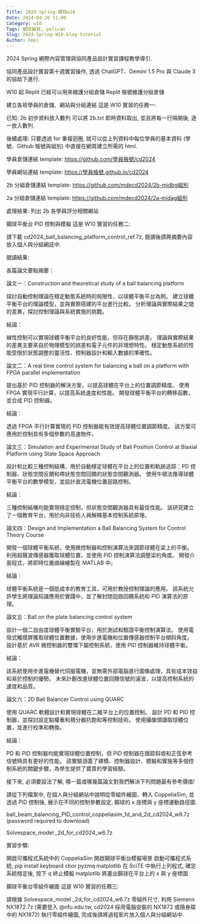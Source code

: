 ```yaml
---
Title: 2024 Spring 課程w10
Date: 2024-04-26 11:00
Category: w10
Tags: 網誌編寫, pelican
Slug: 2024-Spring-W10-blog-tutorial
Author: kmol
---
```


2024 Spring 網際內容管理與協同產品設計實習課程教學導引.

<!-- PELICAN_END_SUMMARY -->

協同產品設計實習第十週實習操作, 透過 ChatGPT、Gemini 1.5 Pro 與 Claude 3 的協助下進行.

W10 起 Replit 已經可以用來維護分組倉儲
Replit 帳號維護分組倉儲

建立各班學員的倉儲、網站與分組連結
這是 W10 實習的任務一:

已知: 2b 初步資料放入數列 可以將 2b.txt 即時資料取出, 並且將每一行隔開後, 逐一放入數列.

後續處理: 只要透過 for 重複迴圈, 就可以從上列資料中每位學員的基本資料 (學號、Github 帳號與組別) 中直接在網頁建立所需的 html.

學員倉儲連結 template: https://github.com/學員帳號/cd2024

學員網站連結 template: https://學員帳號.github.io/cd2024

2b 分組倉儲連結 template: https://github.com/mdecd2024/2b-midbg組別

2a 分組倉儲連結 template: https://github.com/mdecd2024/2a-midag組別

處理結果: 列出 2b 各學員評分相關網站

鋼球平衡台 PID 控制與模擬
這是 W10 實習的任務二:

請下載 cd2024_ball_balancing_platform_control_ref.7z, 閱讀後請將摘要內容放入個人與分組網誌中.

閱讀結果:

各篇論文要點摘要：

論文一：Construction and theoretical study of a ball balancing platform

探討自動控制理論在穩定動態系統時的局限性，以球體平衡平台為例。 建立球體平衡平台的理論模型，並與實際搭建的平台進行比較。 分析理論與實際結果之間的差異，探討控制理論與系統實施的挑戰。

結論：

線性控制可以實現球體平衡平台的良好性能，但存在靜態誤差。 理論與實際結果的差異主要來自於物理模型的誤差和電子元件的非理想特性。 穩定動態系統的性能受限於狀態調整的靈活性、控制器設計和輸入數據的準確性。

論文二：A real time control system for balancing a ball on a platform with FPGA parallel implementation

提出基於 PID 控制器的解決方案，以提高球體在平台上的位置調節精度。 使用 FPGA 實現平行計算，以提高系統速度和性能。 開發球體平衡平台的轉移函數，並合成 PID 控制器。

結論：

透過 FPGA 平行計算實現的 PID 控制器能有效提高球體位置調節精度。 該方案可應用於控制具有多個參數的高速物件。

論文三：Simulation and Experimental Study of Ball Position Control at Biaxial Platform using State Space Approach

設計和比較三種控制結構，用於自動穩定球體在平台上的位置和軌跡追踪：PD 控制器、狀態空間反饋和帶狀態空間回饋的狀態空間觀測器。 使用牛頓法推導球體平衡平台的數學模型，並設計直流電機位置迴路控制。

結論：

三種控制結構均能實現穩定控制，但狀態空間觀測器具有最佳性能。 該研究建立了一個教育平台，用於向非技術人員解釋基本控制系統原理。

論文四：Design and Implementation a Ball Balancing System for Control Theory Course

開發一個球體平衡系統，使用微控制器和控制演算法來調節球體在梁上的平衡。 利用超聲波傳感器獲取球體位置，並使用 PID 控制演算法調整梁的角度。 開發介面程式，將即時位置曲線繪製在 MATLAB 中。

結論：

球體平衡系統是一個低成本的教育工具，可用於教授控制理論的應用。 該系統允許學生將理論知識應用於實踐中，並了解封閉迴路回饋系統和 PID 演算法的原理。

論文五：Ball on the plate balancing control system

設計一個二自由度球體平衡實驗平台，用於測試和驗證平衡控制演算法。 使用電阻式觸摸屏獲取球體位置數據，使用步進電機和位置傳感器控制平台傾斜角度。 設計基於 AVR 微控制器的雙環下屬控制系統，使用 PID 控制器維持球體平衡。

結論：

該系統使用步進電機替代伺服電機，並無需外部電腦進行圖像處理，具有成本效益和易於控制的優勢。 未來計劃改進球體位置回饋信號的濾波，以提高控制系統的速度和品質。

論文六：2D Ball Balancer Control using QUARC

使用 QUARC 軟體設計和實現球體在二維平台上的位置控制。 設計 PD 和 PID 控制器，並探討設定點權重和積分器抗飽和等控制技術。 使用攝像頭讀取球體位置，並進行校準和轉換。

結論：

PD 和 PID 控制器均能實現球體位置控制，但 PID 控制器在跟踪斜坡和正弦參考信號時具有更好的性能。 該實驗涵蓋了建模、控制器設計、模擬和實施等多個控制系統的關鍵步驟，為學生提供了寶貴的學習經驗。

接下來, 必須要設法了解, 哪一篇或哪幾篇論文對我們解決下列問題最有參考價值!

請從下列檔案中, 在個人與分組網站中說明從零組件繪圖、轉入 CoppeliaSim, 並透過 PID 控制後, 展示在不同的控制參數設定, 鋼球的 x 座標與 y 座標運動路徑圖.

ball_beam_balancing_PID_control_coppeliasim_1d_and_2d_cd2024_w9.7z (password required to download)

Solvespace_model _2d_for_cd2024_w6.7z

實習步驟:

開啟可攜程式系統中的 CoppeliaSim 開啟鋼球平衡台模擬場景 啟動可攜程式系統, pip install keyboard cbor pyzmq matplotlib 在 SciTE 中執行上列程式, 確定系統穩定後, 按下 q 終止模擬 matplotlib 將畫出鋼球在平台上的 x 與 y 座標圖

鋼球平衡台零組件繪圖
這是 W10 實習的任務三:

請根據 Solvespace_model _2d_for_cd2024_w6.7z 零組件尺寸, 利用 Siemens NX1872.7z (需要登入 @nfu.edu.tw, cd2024 採用電腦安裝的 NX1872 或隨身碟中的 NX1872) 執行零組件繪圖, 完成後請將過程影片放入個人與分組網站中.